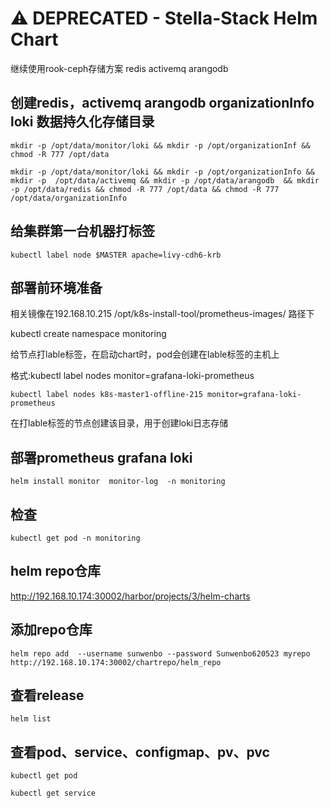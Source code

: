 # ⚠️  DEPRECATED - Stella-Stack Helm Chart

继续使用rook-ceph存储方案  redis  activemq  arangodb

## 创建redis，activemq arangodb organizationInfo loki 数据持久化存储目录

```mkdir -p /opt/data/monitor/loki && mkdir -p /opt/organizationInf && chmod -R 777 /opt/data```

```mkdir -p /opt/data/monitor/loki && mkdir -p /opt/organizationInfo && mkdir -p  /opt/data/activemq && mkdir -p /opt/data/arangodb  && mkdir -p /opt/data/redis && chmod -R 777 /opt/data && chmod -R 777 /opt/data/organizationInfo```


## 给集群第一台机器打标签

```kubectl label node $MASTER apache=livy-cdh6-krb```


## 部署前环境准备

相关镜像在192.168.10.215 /opt/k8s-install-tool/prometheus-images/ 路径下

kubectl create namespace monitoring

给节点打lable标签，在启动chart时，pod会创建在lable标签的主机上

格式:kubectl label nodes <node-name> monitor=grafana-loki-prometheus

```kubectl label nodes k8s-master1-offline-215 monitor=grafana-loki-prometheus```

在打lable标签的节点创建该目录，用于创建loki日志存储

## 部署prometheus  grafana  loki

```helm install monitor  monitor-log  -n monitoring```

## 检查

```kubectl get pod -n monitoring```

## helm repo仓库

http://192.168.10.174:30002/harbor/projects/3/helm-charts

## 添加repo仓库

``helm repo add  --username sunwenbo --password Sunwenbo620523 myrepo http://192.168.10.174:30002/chartrepo/helm_repo ``


## 查看release

```helm list``` 


## 查看pod、service、configmap、pv、pvc

```kubectl get pod ```

```kubectl get service```
